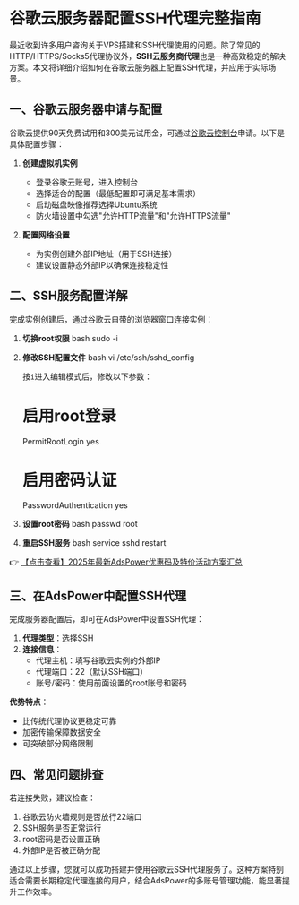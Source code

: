 # 谷歌云服务器配置SSH代理完整指南

最近收到许多用户咨询关于VPS搭建和SSH代理使用的问题。除了常见的HTTP/HTTPS/Socks5代理协议外，**SSH云服务商代理**也是一种高效稳定的解决方案。本文将详细介绍如何在谷歌云服务器上配置SSH代理，并应用于实际场景。

## 一、谷歌云服务器申请与配置

谷歌云提供90天免费试用和300美元试用金，可通过[谷歌云控制台](https://console.cloud.google.com/)申请。以下是具体配置步骤：

1. **创建虚拟机实例**
   - 登录谷歌云账号，进入控制台
   - 选择适合的配置（最低配置即可满足基本需求）
   - 启动磁盘映像推荐选择Ubuntu系统
   - 防火墙设置中勾选"允许HTTP流量"和"允许HTTPS流量"

2. **配置网络设置**
   - 为实例创建外部IP地址（用于SSH连接）
   - 建议设置静态外部IP以确保连接稳定性

## 二、SSH服务配置详解

完成实例创建后，通过谷歌云自带的浏览器窗口连接实例：

1. **切换root权限**
   bash
   sudo -i
   

2. **修改SSH配置文件**
   bash
   vi /etc/ssh/sshd_config
   
   按`i`进入编辑模式后，修改以下参数：
   
   # 启用root登录
   PermitRootLogin yes
   
   # 启用密码认证
   PasswordAuthentication yes
   

3. **设置root密码**
   bash
   passwd root
   

4. **重启SSH服务**
   bash
   service sshd restart
   

👉 [【点击查看】2025年最新AdsPower优惠码及特价活动方案汇总](https://bit.ly/adspower_free)

## 三、在AdsPower中配置SSH代理

完成服务器配置后，即可在AdsPower中设置SSH代理：

1. **代理类型**：选择SSH
2. **连接信息**：
   - 代理主机：填写谷歌云实例的外部IP
   - 代理端口：22（默认SSH端口）
   - 账号/密码：使用前面设置的root账号和密码

**优势特点**：
- 比传统代理协议更稳定可靠
- 加密传输保障数据安全
- 可突破部分网络限制

## 四、常见问题排查

若连接失败，建议检查：
1. 谷歌云防火墙规则是否放行22端口
2. SSH服务是否正常运行
3. root密码是否设置正确
4. 外部IP是否被正确分配

通过以上步骤，您就可以成功搭建并使用谷歌云SSH代理服务了。这种方案特别适合需要长期稳定代理连接的用户，结合AdsPower的多账号管理功能，能显著提升工作效率。
